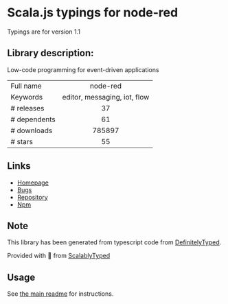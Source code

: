 
# Scala.js typings for node-red

Typings are for version 1.1

## Library description:
Low-code programming for event-driven applications

|                    |                 |
| ------------------ | :-------------: |
| Full name          | node-red |
| Keywords           | editor, messaging, iot, flow |
| # releases         | 37 |
| # dependents       | 61 |
| # downloads        | 785897 |
| # stars            | 55 |

## Links
- [Homepage](http://nodered.org)
- [Bugs](https://github.com/node-red/node-red/issues)
- [Repository](https://github.com/node-red/node-red)
- [Npm](https://www.npmjs.com/package/node-red)
    


## Note
This library has been generated from typescript code from [DefinitelyTyped](https://definitelytyped.org).

Provided with :purple_heart: from [ScalablyTyped](https://github.com/oyvindberg/ScalablyTyped)

## Usage
See [the main readme](../../readme.md) for instructions.


